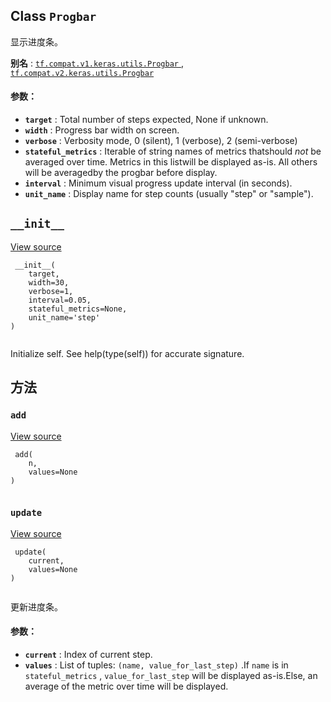 

## Class  `Progbar` 
显示进度条。

**别名** : [ `tf.compat.v1.keras.utils.Progbar` ](/api_docs/python/tf/keras/utils/Progbar), [ `tf.compat.v2.keras.utils.Progbar` ](/api_docs/python/tf/keras/utils/Progbar)

#### 参数：
- **`target`** : Total number of steps expected, None if unknown.
- **`width`** : Progress bar width on screen.
- **`verbose`** : Verbosity mode, 0 (silent), 1 (verbose), 2 (semi-verbose)
- **`stateful_metrics`** : Iterable of string names of metrics thatshould *not* be averaged over time. Metrics in this listwill be displayed as-is. All others will be averagedby the progbar before display.
- **`interval`** : Minimum visual progress update interval (in seconds).
- **`unit_name`** : Display name for step counts (usually "step" or "sample").


##  `__init__` 
[View source](https://github.com/tensorflow/tensorflow/blob/r2.0/tensorflow/python/keras/utils/generic_utils.py#L326-L349)

```
 __init__(
    target,
    width=30,
    verbose=1,
    interval=0.05,
    stateful_metrics=None,
    unit_name='step'
)
 
```

Initialize self.  See help(type(self)) for accurate signature.

## 方法


###  `add` 
[View source](https://github.com/tensorflow/tensorflow/blob/r2.0/tensorflow/python/keras/utils/generic_utils.py#L477-L478)

```
 add(
    n,
    values=None
)
 
```

###  `update` 
[View source](https://github.com/tensorflow/tensorflow/blob/r2.0/tensorflow/python/keras/utils/generic_utils.py#L351-L475)

```
 update(
    current,
    values=None
)
 
```

更新进度条。

#### 参数：
- **`current`** : Index of current step.
- **`values`** : List of tuples: `(name, value_for_last_step)` .If  `name`  is in  `stateful_metrics` , `value_for_last_step`  will be displayed as-is.Else, an average of the metric over time will be displayed.
